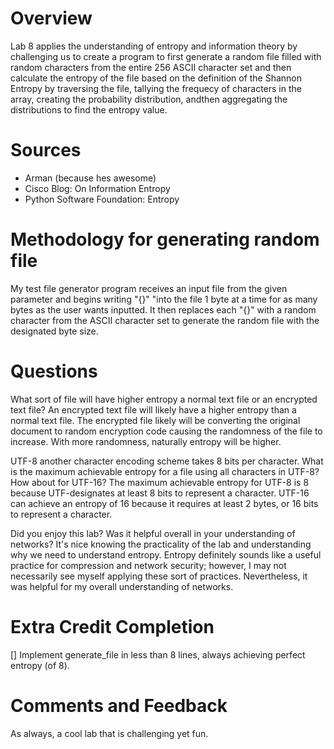 # Overview

Lab 8 applies the understanding of entropy and information theory by challenging us to create a program to first generate a random file filled with random characters from the entire 256 ASCII character set and then calculate the entropy of the file based on the definition of the Shannon Entropy by traversing the file, tallying the frequecy of characters in the array, creating the probability distribution, andthen aggregating the distributions to find the entropy value. 


# Sources

- Arman (because hes awesome)
- Cisco Blog: On Information Entropy
- Python Software Foundation: Entropy

# Methodology for generating random file

My test file generator program receives an input file from the given parameter and begins writing "{}" "into the file 1 byte at a time for as many bytes as the user wants inputted. It then replaces each "{}" with a random character from the ASCII character set to generate the random file with the designated byte size.


# Questions

What sort of file will have higher entropy a normal text file or an encrypted text file?
An encrypted text file will likely have a higher entropy than a normal text file. The encrypted file likely will be converting the original document to random encryption code causing the randomness of the file to increase. With more randomness, naturally entropy will be higher.

UTF-8 another character encoding scheme takes 8 bits per character. What is the maximum achievable entropy for a file using all characters in UTF-8? How about for UTF-16?
The maximum achievable entropy for UTF-8 is 8 because UTF-designates at least 8 bits to represent a character. UTF-16 can achieve an entropy of 16 because it requires at least 2 bytes, or 16 bits to represent a character.  


Did you enjoy this lab? Was it helpful overall in your understanding of networks? 
It's nice knowing the practicality of the lab and understanding why we need to understand entropy. Entropy definitely sounds like a useful practice for compression and network security; however, I may not necessarily see myself applying these sort of practices. Nevertheless, it was helpful for my overall understanding of networks. 



# Extra Credit Completion


[] Implement generate_file in less than 8 lines, always achieving perfect entropy (of 8). 



# Comments and Feedback

As always, a cool lab that is challenging yet fun.
